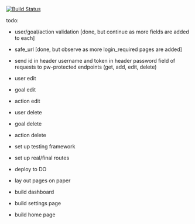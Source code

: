 [![Build Status](https://travis-ci.org/z-keith/maragi.svg?branch=master)](https://travis-ci.org/z-keith/maragi)

todo:
-	user/goal/action validation [done, but continue as more fields are added to each]
-	safe_url [done, but observe as more login_required pages are added]

-	send id in header username and token in header password field of requests to pw-protected endpoints (get, add, edit, delete)

-	user edit
-	goal edit
-	action edit

-	user delete
-	goal delete
-	action delete

-	set up testing framework

-	set up real/final routes
-	deploy to DO

-	lay out pages on paper
-	build dashboard
-	build settings page
-	build home page